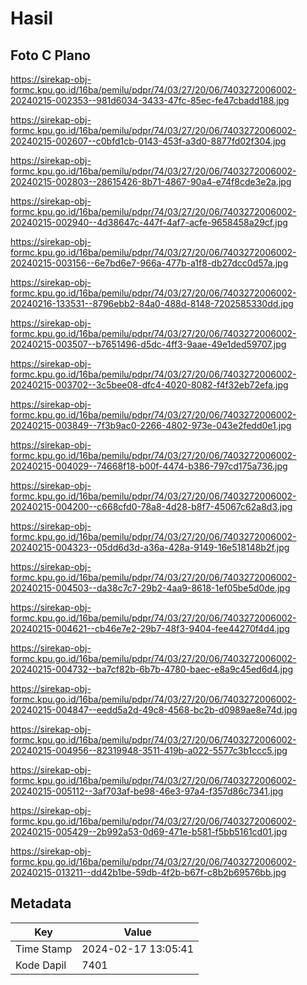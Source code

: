 # Hasil

## Foto C Plano

https://sirekap-obj-formc.kpu.go.id/16ba/pemilu/pdpr/74/03/27/20/06/7403272006002-20240215-002353--981d6034-3433-47fc-85ec-fe47cbadd188.jpg

https://sirekap-obj-formc.kpu.go.id/16ba/pemilu/pdpr/74/03/27/20/06/7403272006002-20240215-002607--c0bfd1cb-0143-453f-a3d0-8877fd02f304.jpg

https://sirekap-obj-formc.kpu.go.id/16ba/pemilu/pdpr/74/03/27/20/06/7403272006002-20240215-002803--28615426-8b71-4867-90a4-e74f8cde3e2a.jpg

https://sirekap-obj-formc.kpu.go.id/16ba/pemilu/pdpr/74/03/27/20/06/7403272006002-20240215-002940--4d38647c-447f-4af7-acfe-9658458a29cf.jpg

https://sirekap-obj-formc.kpu.go.id/16ba/pemilu/pdpr/74/03/27/20/06/7403272006002-20240215-003156--6e7bd6e7-966a-477b-a1f8-db27dcc0d57a.jpg

https://sirekap-obj-formc.kpu.go.id/16ba/pemilu/pdpr/74/03/27/20/06/7403272006002-20240216-133531--8796ebb2-84a0-488d-8148-7202585330dd.jpg

https://sirekap-obj-formc.kpu.go.id/16ba/pemilu/pdpr/74/03/27/20/06/7403272006002-20240215-003507--b7651496-d5dc-4ff3-9aae-49e1ded59707.jpg

https://sirekap-obj-formc.kpu.go.id/16ba/pemilu/pdpr/74/03/27/20/06/7403272006002-20240215-003702--3c5bee08-dfc4-4020-8082-f4f32eb72efa.jpg

https://sirekap-obj-formc.kpu.go.id/16ba/pemilu/pdpr/74/03/27/20/06/7403272006002-20240215-003849--7f3b9ac0-2266-4802-973e-043e2fedd0e1.jpg

https://sirekap-obj-formc.kpu.go.id/16ba/pemilu/pdpr/74/03/27/20/06/7403272006002-20240215-004029--74668f18-b00f-4474-b386-797cd175a736.jpg

https://sirekap-obj-formc.kpu.go.id/16ba/pemilu/pdpr/74/03/27/20/06/7403272006002-20240215-004200--c668cfd0-78a8-4d28-b8f7-45067c62a8d3.jpg

https://sirekap-obj-formc.kpu.go.id/16ba/pemilu/pdpr/74/03/27/20/06/7403272006002-20240215-004323--05dd6d3d-a36a-428a-9149-16e518148b2f.jpg

https://sirekap-obj-formc.kpu.go.id/16ba/pemilu/pdpr/74/03/27/20/06/7403272006002-20240215-004503--da38c7c7-29b2-4aa9-8618-1ef05be5d0de.jpg

https://sirekap-obj-formc.kpu.go.id/16ba/pemilu/pdpr/74/03/27/20/06/7403272006002-20240215-004621--cb46e7e2-29b7-48f3-9404-fee44270f4d4.jpg

https://sirekap-obj-formc.kpu.go.id/16ba/pemilu/pdpr/74/03/27/20/06/7403272006002-20240215-004732--ba7cf82b-6b7b-4780-baec-e8a9c45ed6d4.jpg

https://sirekap-obj-formc.kpu.go.id/16ba/pemilu/pdpr/74/03/27/20/06/7403272006002-20240215-004847--eedd5a2d-49c8-4568-bc2b-d0989ae8e74d.jpg

https://sirekap-obj-formc.kpu.go.id/16ba/pemilu/pdpr/74/03/27/20/06/7403272006002-20240215-004956--82319948-3511-419b-a022-5577c3b1ccc5.jpg

https://sirekap-obj-formc.kpu.go.id/16ba/pemilu/pdpr/74/03/27/20/06/7403272006002-20240215-005112--3af703af-be98-46e3-97a4-f357d86c7341.jpg

https://sirekap-obj-formc.kpu.go.id/16ba/pemilu/pdpr/74/03/27/20/06/7403272006002-20240215-005429--2b992a53-0d69-471e-b581-f5bb5161cd01.jpg

https://sirekap-obj-formc.kpu.go.id/16ba/pemilu/pdpr/74/03/27/20/06/7403272006002-20240215-013211--dd42b1be-59db-4f2b-b67f-c8b2b69576bb.jpg


## Metadata

| Key        | Value               |
| ---------- | ------------------- |
| Time Stamp | 2024-02-17 13:05:41 |
| Kode Dapil | 7401                |



